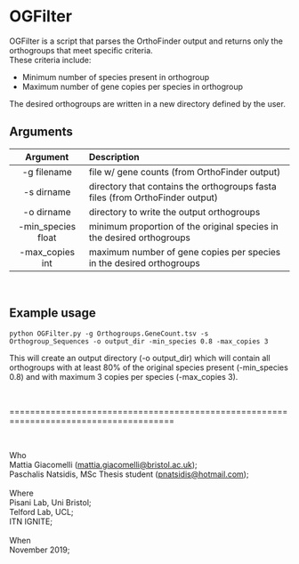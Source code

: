 # OGFilter
OGFilter is a script that parses the OrthoFinder output and returns only the orthogroups that meet specific criteria. <br>
These criteria include:
- Minimum number of species present in orthogroup
- Maximum number of gene copies per species in orthogroup

The desired orthogroups are written in a new directory defined by the user.

## Arguments
Argument    |  Description             
:-------------:|:-----------------------
-g filename | file w/ gene counts (from OrthoFinder output)
-s dirname | directory that contains the orthogroups fasta files (from OrthoFinder output)
-o dirname | directory to write the output orthogroups
-min_species float | minimum proportion of the original species in the desired orthogroups 
-max_copies int | maximum number of gene copies per species in the desired orthogroups
<br>   

## Example usage

```
python OGFilter.py -g Orthogroups.GeneCount.tsv -s Orthogroup_Sequences -o output_dir -min_species 0.8 -max_copies 3 
```

This will create an output directory (-o output_dir) which will contain all orthogroups with at least 80% of the original species present (-min_species 0.8) and with maximum 3 copies per species (-max_copies 3).

<br>

======================================================================================

<br>

Who<br> 
 Mattia Giacomelli (mattia.giacomelli@bristol.ac.uk); <br>
 Paschalis Natsidis, MSc Thesis student (pnatsidis@hotmail.com); <br>
<br>
Where<br>
 Pisani Lab, Uni Bristol; <br>
 Telford Lab, UCL; <br>
 ITN IGNITE; 
<br>
<br>
When<br> 
 November 2019; 
